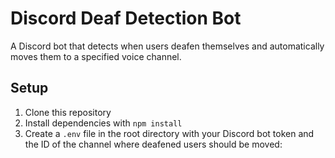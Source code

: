 # Discord Deaf Detection Bot

A Discord bot that detects when users deafen themselves and automatically moves them to a specified voice channel.

## Setup

1. Clone this repository
2. Install dependencies with `npm install`
3. Create a `.env` file in the root directory with your Discord bot token and the ID of the channel where deafened users should be moved:


